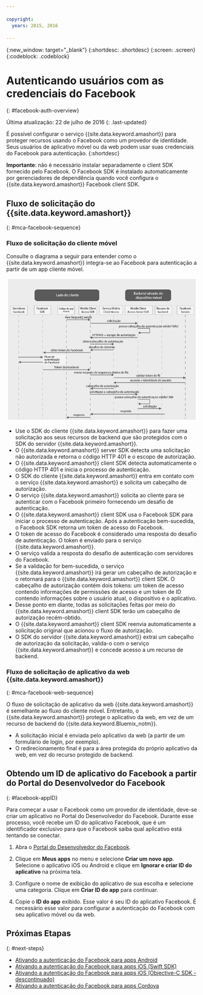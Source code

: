 ```yaml
---

copyright:
  years: 2015, 2016

---
```

{:new_window: target="_blank"}
{:shortdesc: .shortdesc}
{:screen: .screen}
{:codeblock: .codeblock}

# Autenticando usuários com as credenciais do Facebook
{: #facebook-auth-overview}

Última atualização: 22 de julho de 2016
{: .last-updated}

É possível configurar o serviço {{site.data.keyword.amashort}} para proteger recursos usando o Facebook como um provedor de
identidade. Seus usuários de aplicativo móvel ou da web podem usar suas credenciais do Facebook para autenticação.
{:shortdesc}

**Importante**: não é necessário instalar separadamente o client SDK fornecido pelo Facebook. O Facebook SDK é instalado automaticamente por gerenciadores de dependência quando você configura o {{site.data.keyword.amashort}} Facebook client SDK.

## Fluxo de solicitação do {{site.data.keyword.amashort}}
{: #mca-facebook-sequence}

### Fluxo de solicitação do cliente móvel

Consulte o diagrama a seguir para entender como o {{site.data.keyword.amashort}} integra-se ao Facebook para autenticação a partir de um app cliente móvel.

![Diagrama do fluxo de solicitação do cliente móvel](images/mca-sequence-facebook.jpg)

* Use o SDK do cliente {{site.data.keyword.amashort}} para fazer uma solicitação aos seus recursos de backend que são protegidos
com o SDK do servidor {{site.data.keyword.amashort}}.
* O {{site.data.keyword.amashort}} server SDK detecta uma solicitação não autorizada e retorna o código HTTP 401 e o escopo de autorização.
* O {{site.data.keyword.amashort}} client SDK detecta automaticamente o código HTTP 401 e inicia o processo de autenticação.
* O SDK do cliente {{site.data.keyword.amashort}} entra em contato com o serviço {{site.data.keyword.amashort}} e solicita
um cabeçalho de autorização.
* O serviço {{site.data.keyword.amashort}} solicita ao cliente para se autenticar com o Facebook primeiro fornecendo um desafio de autenticação.
* O {{site.data.keyword.amashort}} client SDK usa o Facebook SDK para iniciar o processo de autenticação. Após a autenticação bem-sucedida, o Facebook SDK retorna um token de acesso do Facebook.
* O token de acesso do Facebook é considerado uma resposta do desafio de autenticação. O token é enviado para o serviço {{site.data.keyword.amashort}}.
* O serviço valida a resposta do desafio de autenticação com servidores do Facebook.
* Se a validação for bem-sucedida, o serviço {{site.data.keyword.amashort}} irá gerar um cabeçalho de autorização e o retornará para o {{site.data.keyword.amashort}} client SDK. O cabeçalho de autorização contém dois tokens: um token de acesso contendo informações de permissões de acesso e um token de ID contendo informações sobre o usuário atual, o dispositivo e o aplicativo.
* Desse ponto em diante, todas as solicitações feitas por meio do {{site.data.keyword.amashort}} client SDK terão um cabeçalho de autorização recém-obtido.
* O {{site.data.keyword.amashort}} client SDK reenvia automaticamente a solicitação original que acionou o fluxo de autorização.
* O SDK do servidor {{site.data.keyword.amashort}} extrai um cabeçalho de autorização da solicitação, valida-o com o serviço {{site.data.keyword.amashort}} e concede acesso a um recurso de backend.

### Fluxo de solicitação de aplicativo da web {{site.data.keyword.amashort}}
{: #mca-facebook-web-sequence}

O fluxo de solicitação de aplicativo da web {{site.data.keyword.amashort}} é semelhante ao fluxo do cliente móvel. Entretanto, o {{site.data.keyword.amashort}} protege o aplicativo da web, em vez de um recurso de backend do {{site.data.keyword.Bluemix_notm}}.

  * A solicitação inicial é enviada pelo aplicativo da web (a partir de um formulário de login, por exemplo).
  * O redirecionamento final é para a área protegida do próprio aplicativo da web, em vez do recurso protegido de backend. 


## Obtendo um ID de aplicativo do Facebook a partir do Portal do Desenvolvedor do Facebook
{: #facebook-appID}

Para começar a usar o Facebook como um provedor de identidade, deve-se criar um aplicativo no Portal do Desenvolvedor do Facebook. Durante esse processo, você recebe um ID do aplicativo Facebook, que é um identificador exclusivo para que o Facebook saiba qual aplicativo está tentando se conectar.

1. Abra o [Portal do Desenvolvedor do Facebook](https://developers.facebook.com).

1. Clique em **Meus apps** no menu e selecione **Criar um novo app**.
Selecione o aplicativo iOS ou Android e clique em **Ignorar e criar ID do aplicativo** na próxima tela.

1. Configure o nome de exibição do aplicativo de sua escolha e selecione uma categoria. Clique em **Criar ID do app** para continuar.

1. Copie o **ID do app** exibido. Esse valor é seu ID do aplicativo Facebook.  É necessário esse valor para configurar a autenticação do Facebook com seu aplicativo móvel ou da web.

## Próximas Etapas
{: #next-steps}

* [Ativando a autenticação do Facebook para apps Android](facebook-auth-android.html)
* [Ativando a autenticação do Facebook para apps iOS (Swift SDK)](facebook-auth-ios-swift-sdk.html)
* [Ativando a autenticação do Facebook para apps iOS (Objective-C SDK - descontinuado)](facebook-auth-ios.html)
* [Ativando a autenticação do Facebook para apps Cordova](facebook-auth-cordova.html)
